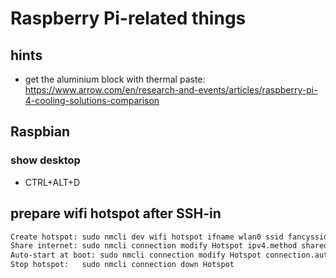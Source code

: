 # Raspberry Pi-related things

## hints
* get the aluminium block with thermal paste: <https://www.arrow.com/en/research-and-events/articles/raspberry-pi-4-cooling-solutions-comparison>

## Raspbian

### show desktop
* CTRL+ALT+D

## prepare wifi hotspot after SSH-in
```bash
Create hotspot:	sudo nmcli dev wifi hotspot ifname wlan0 ssid fancyssid password "alohabahoa"
Share internet:	sudo nmcli connection modify Hotspot ipv4.method shared
Auto-start at boot:	sudo nmcli connection modify Hotspot connection.autoconnect yes
Stop hotspot:	sudo nmcli connection down Hotspot
```
